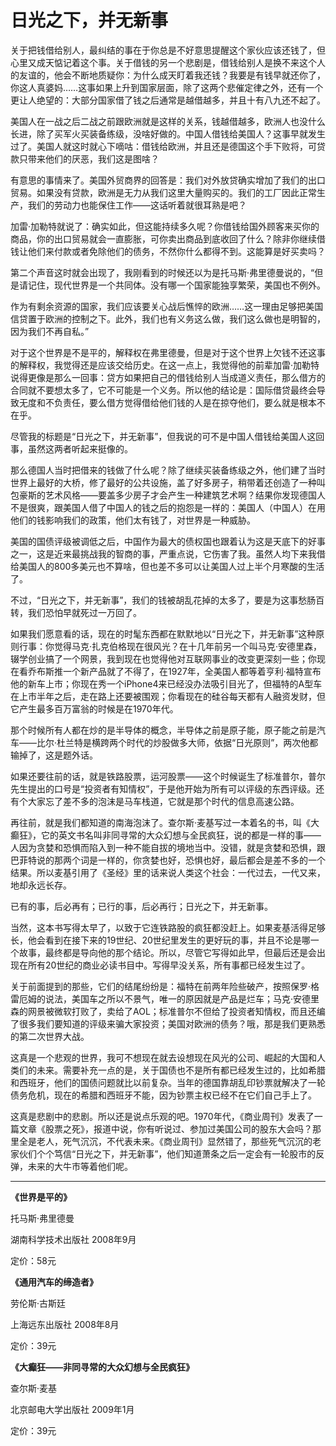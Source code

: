 # 日光之下，并无新事 #

关于把钱借给别人，最纠结的事在于你总是不好意思提醒这个家伙应该还钱了，但心里又成天惦记着这个事。关于借钱的另一个悲剧是，借钱给别人是换不来这个人的友谊的，他会不断地质疑你：为什么成天盯着我还钱？我要是有钱早就还你了，你这人真婆妈……这事如果上升到国家层面，除了这两个悲催定律之外，还有一个更让人绝望的：大部分国家借了钱之后通常是越借越多，并且十有八九还不起了。

美国人在一战之后二战之前跟欧洲就是这样的关系，钱越借越多，欧洲人也没什么长进，除了买军火买装备练级，没啥好做的。中国人借钱给美国人？这事早就发生过了。美国人就这时就心下嘀咕：借钱给欧洲，并且还是德国这个手下败将，可贷款只带来他们的厌恶，我们这是图啥？

有意思的事情来了。美国外贸商界的回答是：我们对外放贷确实增加了我们的出口贸易。如果没有贷款，欧洲是无力从我们这里大量购买的。我们的工厂因此正常生产，我们的劳动力也能保住工作——这话听着就很耳熟是吧？

加雷·加勒特就说了：确实如此，但这能持续多久呢？你借钱给国外顾客来买你的商品，你的出口贸易就会一直膨胀，可你卖出商品到底收回了什么？除非你继续借钱让他们来付款或者免除他们的债务，不然你什么都得不到。这能算是好买卖吗？

第二个声音这时就会出现了，我刚看到的时候还以为是托马斯·弗里德曼说的，“但是请记住，现代世界是一个共同体。没有哪一个国家能独享繁荣，美国也不例外。

作为有剩余资源的国家，我们应该要关心战后憔悴的欧洲……这一理由足够把美国信贷置于欧洲的控制之下。此外，我们也有义务这么做，我们这么做也是明智的，因为我们不再自私。”

对于这个世界是不是平的，解释权在弗里德曼，但是对于这个世界上欠钱不还这事的解释权，我觉得还是应该交给历史。在这一点上，我觉得他的前辈加雷·加勒特说得更像是那么一回事：贷方如果把自己的借钱给别人当成道义责任，那么借方的合同就不要想太多了，它不可能是一个义务。所以他的结论是：国际借贷最终会导致无度和不负责任，要么借方觉得借给他们钱的人是在掠夺他们，要么就是根本不在乎。

尽管我的标题是“日光之下，并无新事”，但我说的可不是中国人借钱给美国人这回事，虽然这两者听起来挺像的。

那么德国人当时把借来的钱做了什么呢？除了继续买装备练级之外，他们建了当时世界上最好的大桥，修了最好的公共设施，盖了好多房子，稍带着还创造了一种叫包豪斯的艺术风格——要盖多少房子才会产生一种建筑艺术啊？结果你发现德国人不是很爽，跟美国人借了中国人的钱之后的抱怨是一样的：美国人（中国人）在用他们的钱影响我们的政策，他们太有钱了，对世界是一种威胁。

美国的国债评级被调低之后，中国作为最大的债权国也跟着认为这是天底下的好事之一，这是近来最挑战我的智商的事，严重点说，它伤害了我。虽然人均下来我借给美国人的800多美元也不算啥，但也差不多可以让美国人过上半个月寒酸的生活了。

不过，“日光之下，并无新事”，我们的钱被胡乱花掉的太多了，要是为这事愁肠百转，我们恐怕早就死过一万回了。

如果我们愿意看的话，现在的时髦东西都在默默地以“日光之下，并无新事”这种原则行事：你觉得马克·扎克伯格现在很风光？在十几年前另一个叫马克·安德里森，辍学创业搞了一个网景，我到现在也觉得他对互联网事业的改变更深刻一些；你现在看乔布斯推一个新产品就了不得了，在1927年，全美国人都等着亨利·福特宣布他的新车上市；你现在秀一个iPhone4来已经没办法吸引目光了，但福特的A型车在上市半年之后，走在路上还要被围观；你看现在的硅谷每天都有人融资发财，但它产生最多百万富翁的时候是在1970年代。

那个时候所有人都在炒的是半导体的概念，半导体之前是原子能，原子能之前是汽车——比尔·杜兰特是横跨两个时代的炒股做多大师，依据“日光原则”，两次他都输掉了，这是题外话。

如果还要往前的话，就是铁路股票，运河股票——这个时候诞生了标准普尔，普尔先生提出的口号是“投资者有知情权”，于是他开始为所有可以评级的东西评级。还有个大家忘了差不多的泡沫是马车栈道，它就是那个时代的信息高速公路。

再往前，就是我们都知道的南海泡沫了。查尔斯·麦基写过一本着名的书，叫《大癫狂》，它的英文书名叫非同寻常的大众幻想与全民疯狂，说的都是一样的事——人因为贪婪和恐惧而陷入到一种不能自拔的境地当中。没错，就是贪婪和恐惧，跟巴菲特说的那两个词是一样的，你贪婪也好，恐惧也好，最后都会是差不多的一个结果。所以麦基引用了《圣经》里的话来说人类这个社会：一代过去，一代又来，地却永远长存。

已有的事，后必再有；已行的事，后必再行；日光之下，并无新事。

当然，这本书写得太早了，以致于它连铁路股的疯狂都没赶上。如果麦基活得足够长，他会看到在接下来的19世纪、20世纪里发生的更好玩的事，并且不论是哪一个故事，最终都是导向他的那个结论。所以，尽管它写得如此早，但最后还是会出现在所有20世纪的商业必读书目中。写得早没关系，所有事都已经发生过了。

关于前面提到的那些，它们的结尾纷纷是：福特在前两年险些破产，按照保罗·格雷厄姆的说法，美国车之所以不景气，唯一的原因就是产品是烂车；马克·安德里森的网景被微软打败了，卖给了AOL；标准普尔不但给了投资者知情权，而且还编了很多我们要知道的评级来骗大家投资；美国对欧洲的债务？哦，那是我们更熟悉的第二次世界大战。

这真是一个悲观的世界，我可不想现在就去设想现在风光的公司、崛起的大国和人类们的未来。需要补充一点的是，关于国债也不是所有都已经发生过的，比如希腊和西班牙，他们的国债问题就比以前复杂。当年的德国靠胡乱印钞票就解决了一轮债务危机，现在的希腊和西班牙不能，因为钞票主权已经不在它们自己手上了。

这真是悲剧中的悲剧。所以还是说点乐观的吧。1970年代，《商业周刊》发表了一篇文章《股票之死》，报道中说，你有听说过、参加过美国公司的股东大会吗？那里全是老人，死气沉沉，不代表未来。《商业周刊》显然错了，那些死气沉沉的老家伙们个个笃信“日光之下，并无新事”，他们知道萧条之后一定会有一轮股市的反弹，未来的大牛市等着他们呢。 

---

**《世界是平的》**

托马斯·弗里德曼

湖南科学技术出版社 2008年9月

定价：58元

**《通用汽车的缔造者》**

劳伦斯·古斯廷

上海远东出版社 2008年8月

定价：39元

**《大癫狂——非同寻常的大众幻想与全民疯狂》**

查尔斯·麦基

北京邮电大学出版社 2009年1月

定价：39元

 
